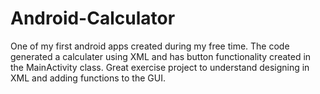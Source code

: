 # Android-Calculator

One of my first android apps created during my free time. The code generated a calculater using XML and has button functionality created in the MainActivity class. Great exercise project to understand designing in XML and adding functions to the GUI.
